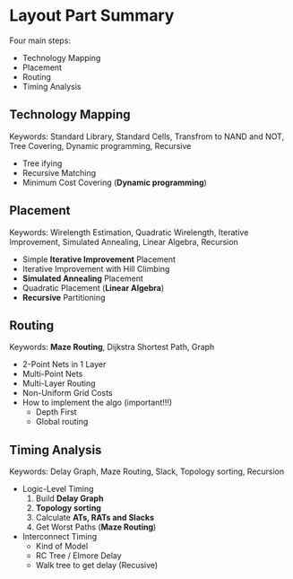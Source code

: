 # Layout Part Summary 

Four main steps:

- Technology Mapping
- Placement
- Routing
- Timing Analysis



## Technology Mapping

Keywords: Standard Library, Standard Cells, Transfrom to NAND and NOT, Tree Covering, Dynamic programming, Recursive

- Tree ifying
- Recursive Matching
- Minimum Cost Covering (**Dynamic programming**)



## Placement

Keywords: Wirelength Estimation, Quadratic Wirelength, Iterative Improvement, Simulated Annealing, Linear Algebra, Recursion

- Simple **Iterative Improvement** Placement
- Iterative Improvement with Hill Climbing
- **Simulated Annealing** Placement
- Quadratic Placement (**Linear Algebra**)
- **Recursive** Partitioning



## Routing

Keywords: **Maze Routing**, Dijkstra Shortest Path, Graph

- 2-Point Nets in 1 Layer
- Multi-Point Nets
- Multi-Layer Routing
- Non-Uniform Grid Costs
- How to implement the algo (important!!!)
  - Depth First
  - Global routing




## Timing Analysis

Keywords: Delay Graph, Maze Routing, Slack, Topology sorting, Recursion

- Logic-Level Timing
  1. Build **Delay Graph**
  2. **Topology sorting**
  3. Calculate **ATs, RATs and Slacks**
  4. Get Worst Paths (**Maze Routing**)
- Interconnect Timing
  - Kind of Model
  - RC Tree / Elmore Delay
  - Walk tree to get delay (Recusive)